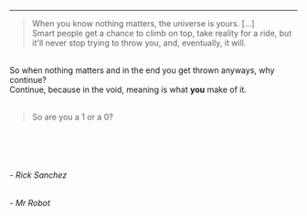 ---
> When you know nothing matters, the universe is yours. \[...\] <br>
> Smart people get a chance to climb on top, take reality for a ride, but it'll never stop trying to throw you, and, eventually, it will.
<br>
So when nothing matters and in the end you get thrown anyways, why continue?<br>
Continue, because in the void, meaning is what <b>you</b> make of it.<br>
<br>

> So are you a 1 or a 0?

<br><br><br>

###### - Rick Sanchez
###### - Mr Robot
